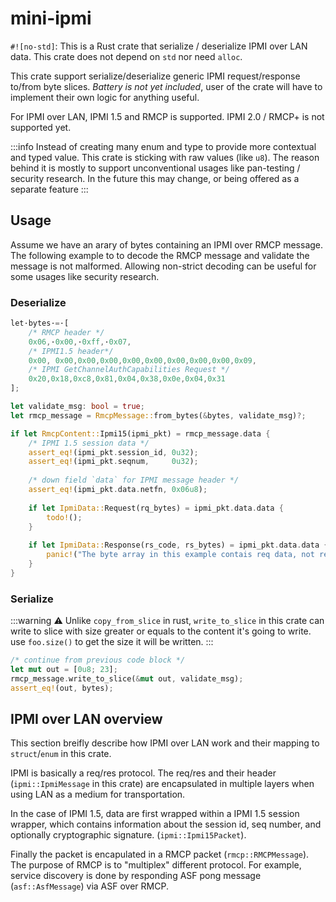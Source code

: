# mini-ipmi

`#![no-std]`:
This is a Rust crate that serialize / deserialize IPMI over LAN data. 
This crate does not depend on `std` nor need `alloc`.

This crate support serialize/deserialize generic IPMI request/response to/from 
byte slices. *Battery is not yet included*, user of the crate will have to 
implement their own logic for anything useful.

For IPMI over LAN, IPMI 1.5 and RMCP is supported. 
IPMI 2.0 / RMCP+ is not supported yet.

:::info
Instead of creating many enum and type to provide more contextual and typed
value. This crate is sticking with raw values (like `u8`). The reason behind
it is mostly to support unconventional usages like pan-testing / security
research. In the future this may change, or being offered as a separate feature
:::


## Usage
Assume we have an arary of bytes containing an IPMI over RMCP message.
The following example to to decode the RMCP message and validate the message
is not malformed. Allowing non-strict decoding can be useful for some usages
like security research.

### Deserialize
```rust
let·bytes·=·[
    /* RMCP header */
    0x06,·0x00,·0xff,·0x07,
    /* IPMI1.5 header*/
    0x00, 0x00,0x00,0x00,0x00,0x00,0x00,0x00,0x00,0x09, 
    /* IPMI GetChannelAuthCapabilities Request */
    0x20,0x18,0xc8,0x81,0x04,0x38,0x0e,0x04,0x31
];

let validate_msg: bool = true;
let rmcp_message = RmcpMessage::from_bytes(&bytes, validate_msg)?;

if let RmcpContent::Ipmi15(ipmi_pkt) = rmcp_message.data {
    /* IPMI 1.5 session data */
    assert_eq!(ipmi_pkt.session_id, 0u32);
    assert_eq!(ipmi_pkt.seqnum,     0u32);
    
    /* down field `data` for IPMI message header */
    assert_eq!(ipmi_pkt.data.netfn, 0x06u8);
    
    if let IpmiData::Request(rq_bytes) = ipmi_pkt.data.data {
        todo!();
    }
    
    if let IpmiData::Response(rs_code, rs_bytes) = ipmi_pkt.data.data {
        panic!("The byte array in this example contais req data, not res");
    }
}
```

### Serialize
:::warning
:warning: Unlike `copy_from_slice` in rust, `write_to_slice` in this crate 
can write to slice with size greater or equals to the content it's going
to write. use `foo.size()` to get the size it will be written.
:::
```rust
/* continue from previous code block */
let mut out = [0u8; 23];
rmcp_message.write_to_slice(&mut out, validate_msg);
assert_eq!(out, bytes);
```

## IPMI over LAN overview
This section breifly describe how IPMI over LAN work and their mapping to `struct`/`enum` in this crate.

IPMI is basically a req/res protocol. The req/res and their header 
(`ipmi::IpmiMessage` in this crate) are encapsulated in multiple layers when
using LAN as a medium for transportation.

In the case of IPMI 1.5, data are first wrapped within a IPMI 1.5 session wrapper,
which contains information about the session id, seq number, and optionally cryptographic signature. (`ipmi::Ipmi15Packet`).

Finally the packet is encapulated in a RMCP packet (`rmcp::RMCPMessage`). The
purpose of RMCP is to "multiplex" different protocol. For example, service
discovery is done by responding ASF pong message (`asf::AsfMessage`) via ASF
over RMCP.